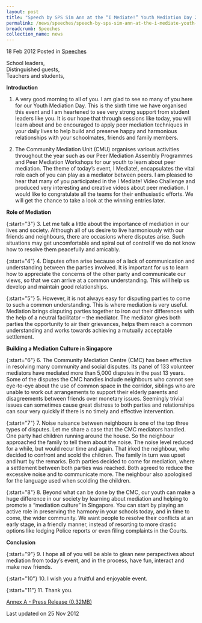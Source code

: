 ```yaml
---
layout: post
title: "Speech by SPS Sim Ann at the “I Mediate!” Youth Mediation Day 2012"
permalink: /news/speeches/speech-by-sps-sim-ann-at-the-i-mediate-youth-mediation-day-2012
breadcrumb: Speeches
collection_name: news
---
```


18 Feb 2012 Posted in [Speeches](/news/speeches)

School leaders,  
Distinguished guests,  
Teachers and students,  

**Introduction**

1. A very good morning to all of you. I am glad to see so many of you here for our Youth Mediation Day. This is the sixth time we have organised this event and I am heartened to see very strong support from student leaders like you. It is our hope that through sessions like today, you will learn about and be encouraged to apply peer mediation techniques in your daily lives to help build and preserve happy and harmonious relationships with your schoolmates, friends and family members.

2. The Community Mediation Unit (CMU) organises various activities throughout the year such as our Peer Mediation Assembly Programmes and Peer Mediation Workshops for our youth to learn about peer mediation. The theme of today’s event, I Mediate!, encapsulates the vital role each of you can play as a mediator between peers. I am pleased to hear that many of you participated in the I Mediate! Video Challenge and produced very interesting and creative videos about peer mediation. I would like to congratulate all the teams for their enthusiastic efforts. We will get the chance to take a look at the winning entries later.

**Role of Mediation**

{:start="3"}
3. Let me talk a little about the importance of mediation in our lives and society. Although all of us desire to live harmoniously with our friends and neighbours, there are occasions where disputes arise. Such situations may get uncomfortable and spiral out of control if we do not know how to resolve them peacefully and amicably.

{:start="4"}
4. Disputes often arise because of a lack of communication and understanding between the parties involved. It is important for us to learn how to appreciate the concerns of the other party and communicate our views, so that we can arrive at a common understanding. This will help us develop and maintain good relationships.

{:start="5"}
5. However, it is not always easy for disputing parties to come to such a common understanding. This is where mediation is very useful. Mediation brings disputing parties together to iron out their differences with the help of a neutral facilitator – the mediator. The mediator gives both parties the opportunity to air their grievances, helps them reach a common understanding and works towards achieving a mutually acceptable settlement.

**Building a Mediation Culture in Singapore**

{:start="6"}
6. The Community Mediation Centre (CMC) has been effective in resolving many community and social disputes. Its panel of 133 volunteer mediators have mediated more than 5,000 disputes in the past 13 years. Some of the disputes the CMC handles include neighbours who cannot see eye-to-eye about the use of common space in the corridor, siblings who are unable to work out arrangements to support their elderly parents and disagreements between friends over monetary issues. Seemingly trivial issues can sometimes cause great distress to both parties and relationships can sour very quickly if there is no timely and effective intervention.

{:start="7"}
7. Noise nuisance between neighbours is one of the top three types of disputes. Let me share a case that the CMC mediators handled. One party had children running around the house. So the neighbour approached the family to tell them about the noise. The noise level reduced for a while, but would recur time and again. That irked the neighbour, who decided to confront and scold the children. The family in turn was upset and hurt by the remarks. Both parties decided to come for mediation, where a settlement between both parties was reached. Both agreed to reduce the excessive noise and to communicate more. The neighbour also apologised for the language used when scolding the children. 

{:start="8"}
8. Beyond what can be done by the CMC, our youth can make a huge difference in our society by learning about mediation and helping to promote a “mediation culture” in Singapore. You can start by playing an active role in preserving the harmony in your schools today, and in time to come, the wider community. We want people to resolve their conflicts at an early stage, in a friendly manner, instead of resorting to more drastic options like lodging Police reports or even filing complaints in the Courts.

**Conclusion**

{:start="9"}
9. I hope all of you will be able to glean new perspectives about mediation from today’s event, and in the process, have fun, interact and make new friends.

{:start="10"}
10. I wish you a fruitful and enjoyable event.

{:start="11"}
11. Thank you.

[Annex A - Press Release (0.32MB)](/files/news/speeches/2012/02/linkclickc3f2.pdf)


<p class="right-side-updated">Last updated on 25 Nov 2012</p>
